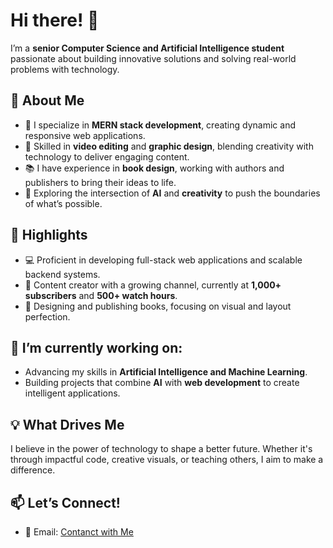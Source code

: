 # Hi there! 👋

I’m a **senior Computer Science and Artificial Intelligence student** passionate about building innovative solutions and solving real-world problems with technology.  

## 🚀 About Me  
- 🔭 I specialize in **MERN stack development**, creating dynamic and responsive web applications.  
- 🎥 Skilled in **video editing** and **graphic design**, blending creativity with technology to deliver engaging content.  
- 📚 I have experience in **book design**, working with authors and publishers to bring their ideas to life.  
- 🎨 Exploring the intersection of **AI** and **creativity** to push the boundaries of what’s possible.  

## 🌟 Highlights  
- 💻 Proficient in developing full-stack web applications and scalable backend systems.  
- 🎥 Content creator with a growing channel, currently at **1,000+ subscribers** and **500+ watch hours**.  
- 📖 Designing and publishing books, focusing on visual and layout perfection.  

## 🌱 I’m currently working on:  
- Advancing my skills in **Artificial Intelligence and Machine Learning**.  
- Building projects that combine **AI** with **web development** to create intelligent applications.  

## 💡 What Drives Me  
I believe in the power of technology to shape a better future. Whether it's through impactful code, creative visuals, or teaching others, I aim to make a difference.  

## 📫 Let’s Connect!  
- 📧 Email: [Contanct with Me](tareksaad1010101@gmail.com)


